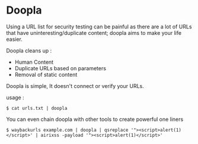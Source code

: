 Doopla
======

Using a URL list for security testing can be painful as there are a lot of URLs that have uninteresting/duplicate content; doopla aims to make your life easier.

Doopla cleans up :

* Human Content
* Duplicate URLs based on parameters
* Removal of static content

Doopla is simple, It doesn't connect or verify your URLs.

usage :

```
$ cat urls.txt | doopla
```

You can even chain doopla with other tools to create powerful one liners

```
$ waybackurls example.com | doopla | qsreplace '"><script>alert(1)</script>' | airixss -payload '"><script>alert(1)</script>'
```